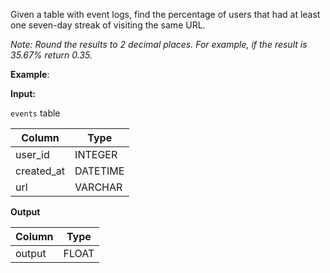 ﻿
Given a table with event logs, find the percentage of users that had at least one seven-day streak of visiting the same URL.

_Note: Round the results to 2 decimal places. For example, if the result is 35.67% return 0.35._

**Example**:

**Input:**

`events`  table


|   Column   |   Type   |
|------------|----------|
| user_id    | INTEGER  |
| created_at | DATETIME |
| url        | VARCHAR  |




**Output**




| Column | Type  |
|--------|-------|
| output | FLOAT |



